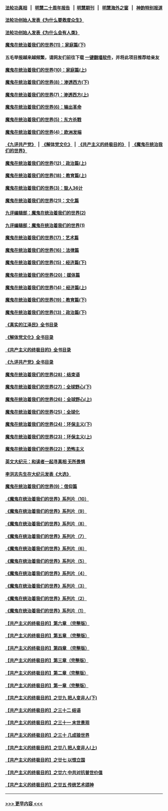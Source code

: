 #### [法轮功真相](https://github.com/gfw-breaker/truth/blob/master/README.md?t=0) &nbsp;&nbsp;|&nbsp;&nbsp; [明慧二十周年报告](https://github.com/gfw-breaker/mh-reports/blob/master/README.md?t=0) &nbsp;&nbsp;|&nbsp;&nbsp;[明慧期刊](https://github.com/gfw-breaker/mh-qikan) &nbsp;&nbsp;|&nbsp;&nbsp; [明慧海外之窗](https://github.com/gfw-breaker/mh-news/blob/master/README.md?t=0) &nbsp;&nbsp;|&nbsp;&nbsp; [神韵特别报道](https://github.com/gfw-breaker/mh-news/blob/master/shenyun.md?t=0)
#### [法轮功创始人发表《为什么要救度众生》](../pages/nsc422/n13975246.md?t=05181543) 
#### [法轮功创始人发表《为什么会有人类》](../pages/nsc422/n13912117.md?t=05181543) 
#### [魔鬼在统治着我们的世界(11)：家庭篇(下)](../pages/nsc422/n10440961.md?t=05181543) 
#### 五毛举报越来越频繁，请网友们前往下载 [一键翻墙软件](https://github.com/gfw-breaker/ssr-accounts)，并将此项目推荐给亲友
#### [魔鬼在统治着我们的世界(10)：家庭篇(上)](../pages/nsc422/n10435448.md?t=05181543) 
#### [魔鬼在统治着我们的世界(8)：渗透西方(下)](../pages/nsc422/n10429603.md?t=05181543) 
#### [魔鬼在统治着我们的世界(7)：渗透西方(上)](../pages/nsc422/n10426013.md?t=05181543) 
#### [魔鬼在统治着我们的世界(6)：输出革命](../pages/nsc422/n10421536.md?t=05181543) 
#### [魔鬼在统治着我们的世界(5)：东方杀戮](../pages/nsc422/n10417707.md?t=05181543) 
#### [魔鬼在统治着我们的世界(4)：欧洲发端](../pages/nsc422/n10414890.md?t=05181543) 
#### [《九评共产党》](https://github.com/begood0513/9ping.md/blob/master/README.md) &nbsp;|&nbsp; [《解体党文化》](../../../../jtdwh.md/blob/master/README.md)  &nbsp;|&nbsp; [《共产主义的终极目的》](../../../../gczydzjmd.md/blob/master/README.md) &nbsp;|&nbsp; [《魔鬼在统治我们的世界》](../../../../mgztzwmdsj.md/blob/master/README.md) 
#### [魔鬼在统治着我们的世界(12)：政治篇(上)](../pages/nsc422/n10444576.md?t=05181543) 
#### [魔鬼在统治着我们的世界(18)：教育篇(上)](../pages/nsc422/n10526970.md?t=05181543) 
#### [魔鬼在统治着我们的世界(3)：毁人36计](../pages/nsc422/n10411583.md?t=05181543) 
#### [魔鬼在统治着我们的世界(21)：文化篇](../pages/nsc422/n10597706.md?t=05181543) 
#### [九评编辑部：魔鬼在统治着我们的世界(2)](../pages/nsc422/n10410036.md?t=05181543) 
#### [九评编辑部：魔鬼在统治着我们的世界(1)](../pages/nsc422/n10406825.md?t=05181543) 
#### [魔鬼在统治着我们的世界(17)：艺术篇](../pages/nsc422/n10499093.md?t=05181543) 
#### [魔鬼在统治着我们的世界(16)：法律篇](../pages/nsc422/n10485969.md?t=05181543) 
#### [魔鬼在统治着我们的世界(15)：经济篇(下)](../pages/nsc422/n10469975.md?t=05181543) 
#### [魔鬼在统治着我们的世界(20)：媒体篇](../pages/nsc422/n10586579.md?t=05181543) 
#### [魔鬼在统治着我们的世界(14)：经济篇(上)](../pages/nsc422/n10457370.md?t=05181543) 
#### [魔鬼在统治着我们的世界(19)：教育篇(下)](../pages/nsc422/n10564808.md?t=05181543) 
#### [魔鬼在统治着我们的世界(13)：政治篇(下)](../pages/nsc422/n10448270.md?t=05181543) 
#### [《真实的江泽民》全书目录](../pages/nsc422/n13721399.md?t=05181543) 
#### [《解体党文化》全书目录](../pages/nsc422/n13721157.md?t=05181543) 
#### [《共产主义的终极目的》全书目录](../pages/nsc422/n13721048.md?t=05181543) 
#### [《九评共产党》全书目录](../pages/nsc422/n13708085.md?t=05181543) 
#### [魔鬼在统治着我们的世界(28)：结束语](../pages/nsc422/n10936246.md?t=05181543) 
#### [魔鬼在统治着我们的世界(27)：全球野心(下)](../pages/nsc422/n10928319.md?t=05181543) 
#### [魔鬼在统治着我们的世界(26)：全球野心(上)](../pages/nsc422/n10900318.md?t=05181543) 
#### [魔鬼在统治着我们的世界(25)：全球化](../pages/nsc422/n10788205.md?t=05181543) 
#### [魔鬼在统治着我们的世界(24)：环保主义(下)](../pages/nsc422/n10695307.md?t=05181543) 
#### [魔鬼在统治着我们的世界(23)：环保主义(上)](../pages/nsc422/n10688613.md?t=05181543) 
#### [魔鬼在统治着我们的世界(22)：恐怖主义](../pages/nsc422/n10614727.md?t=05181543) 
#### [英文大纪元：和读者一起寻真相 无所畏惧](../pages/nsc422/n12542027.md?t=05181543) 
#### [李洪志先生在大纪元发表《大选》](../pages/nsc422/n12534746.md?t=05181543) 
#### [魔鬼在统治着我们的世界(9)：信仰篇](../pages/nsc422/n10432159.md?t=05181543) 
#### [《魔鬼在统治着我们的世界》系列片（10）](../pages/nsc422/n12292670.md?t=05181543) 
#### [《魔鬼在统治着我们的世界》系列片（9）](../pages/nsc422/n12290859.md?t=05181543) 
#### [《魔鬼在统治着我们的世界》系列片（8）](../pages/nsc422/n12287445.md?t=05181543) 
#### [《魔鬼在统治着我们的世界》系列片（7）](../pages/nsc422/n12283425.md?t=05181543) 
#### [《魔鬼在统治着我们的世界》系列片（6）](../pages/nsc422/n12282314.md?t=05181543) 
#### [《魔鬼在统治着我们的世界》系列片（5）](../pages/nsc422/n12281419.md?t=05181543) 
#### [《魔鬼在统治着我们的世界》系列片（4）](../pages/nsc422/n12274024.md?t=05181543) 
#### [《魔鬼在统治着我们的世界》系列片（3）](../pages/nsc422/n12271322.md?t=05181543) 
#### [《魔鬼在统治着我们的世界》系列片（2）](../pages/nsc422/n12269049.md?t=05181543) 
#### [《魔鬼在统治着我们的世界》系列片（1）](../pages/nsc422/n12267575.md?t=05181543) 
#### [【共产主义的终极目的】第六章 （完整版）](../pages/nsc422/n11428913.md?t=05181543) 
#### [【共产主义的终极目的】第五章 （完整版）](../pages/nsc422/n11428912.md?t=05181543) 
#### [【共产主义的终极目的】第四章 （完整版）](../pages/nsc422/n11428907.md?t=05181543) 
#### [【共产主义的终极目的】第三章（完整版）](../pages/nsc422/n11428848.md?t=05181543) 
#### [【共产主义的终极目的】第二章（完整版）](../pages/nsc422/n11428831.md?t=05181543) 
#### [【共产主义的终极目的】第一章（完整版）](../pages/nsc422/n11417651.md?t=05181543) 
#### [【共产主义的终极目的】之廿九 把人变非人(下)](../pages/nsc422/n11344140.md?t=05181543) 
#### [【共产主义的终极目的】之三十二 结语](../pages/nsc422/n11360535.md?t=05181543) 
#### [【共产主义的终极目的】之三十一 末世景观](../pages/nsc422/n11351129.md?t=05181543) 
#### [【共产主义的终极目的】之三十 几成狼世界](../pages/nsc422/n11348280.md?t=05181543) 
#### [【共产主义的终极目的】之廿八 把人变非人(上)](../pages/nsc422/n11340492.md?t=05181543) 
#### [【共产主义的终极目的】之廿七 以恨立国](../pages/nsc422/n11336944.md?t=05181543) 
#### [【共产主义的终极目的】之廿六 中共对抗普世价值](../pages/nsc422/n11324785.md?t=05181543) 
#### [【共产主义的终极目的】之廿五 传统艺术颂神](../pages/nsc422/n11296396.md?t=05181543) 

----
#### [ >>> 更早内容 <<< ](../indexes/nsc422-earlier.md)
